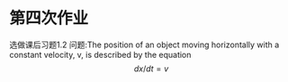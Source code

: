 # 第四次作业
选做课后习题1.2
问题:The position of an object moving horizontally with a constant velocity, v, is described by the equation
$$dx/dt=v$$
